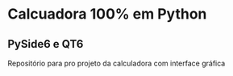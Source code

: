 # Calcuadora 100% em Python

## PySide6 e QT6

Repositório para pro projeto da calculadora com interface gráfica